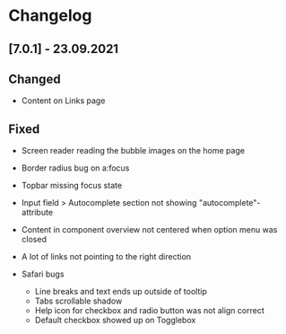 # Changelog

## [7.0.1] - 23.09.2021

## Changed
- Content on Links page

## Fixed
- Screen reader reading the bubble images on the home page
- Border radius bug on a:focus
- Topbar missing focus state
- Input field > Autocomplete section not showing "autocomplete"-attribute
- Content in component overview not centered when option menu was closed
- A lot of links not pointing to the right direction

- Safari bugs
  - Line breaks and text ends up outside of tooltip
  - Tabs scrollable shadow
  - Help icon for checkbox and radio button was not align correct
  - Default checkbox showed up on Togglebox

